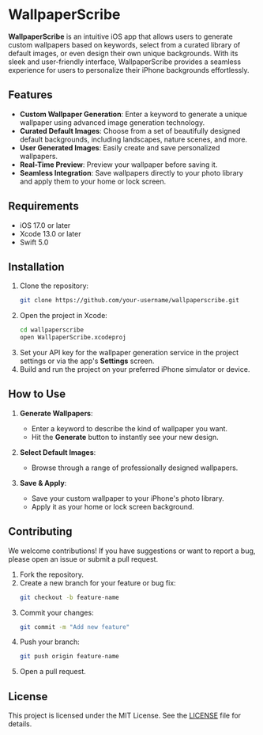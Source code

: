 # WallpaperScribe

**WallpaperScribe** is an intuitive iOS app that allows users to generate custom wallpapers based on keywords, select from a curated library of default images, or even design their own unique backgrounds. With its sleek and user-friendly interface, WallpaperScribe provides a seamless experience for users to personalize their iPhone backgrounds effortlessly.

## Features

- **Custom Wallpaper Generation**: Enter a keyword to generate a unique wallpaper using advanced image generation technology.
- **Curated Default Images**: Choose from a set of beautifully designed default backgrounds, including landscapes, nature scenes, and more.
- **User Generated Images**: Easily create and save personalized wallpapers.
- **Real-Time Preview**: Preview your wallpaper before saving it.
- **Seamless Integration**: Save wallpapers directly to your photo library and apply them to your home or lock screen.

## Requirements

- iOS 17.0 or later
- Xcode 13.0 or later
- Swift 5.0

## Installation

1. Clone the repository:
    ```bash
    git clone https://github.com/your-username/wallpaperscribe.git
    ```
2. Open the project in Xcode:
    ```bash
    cd wallpaperscribe
    open WallpaperScribe.xcodeproj
    ```
3. Set your API key for the wallpaper generation service in the project settings or via the app's **Settings** screen.
4. Build and run the project on your preferred iPhone simulator or device.

## How to Use

1. **Generate Wallpapers**: 
   - Enter a keyword to describe the kind of wallpaper you want.
   - Hit the **Generate** button to instantly see your new design.
   
2. **Select Default Images**: 
   - Browse through a range of professionally designed wallpapers.

3. **Save & Apply**:
   - Save your custom wallpaper to your iPhone's photo library.
   - Apply it as your home or lock screen background.

## Contributing

We welcome contributions! If you have suggestions or want to report a bug, please open an issue or submit a pull request.

1. Fork the repository.
2. Create a new branch for your feature or bug fix:
    ```bash
    git checkout -b feature-name
    ```
3. Commit your changes:
    ```bash
    git commit -m "Add new feature"
    ```
4. Push your branch:
    ```bash
    git push origin feature-name
    ```
5. Open a pull request.

## License

This project is licensed under the MIT License. See the [LICENSE](LICENSE) file for details.

